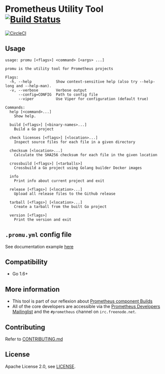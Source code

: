 # Prometheus Utility Tool [![Build Status](https://travis-ci.org/prometheus/promu.svg)][travis]

[![CircleCI](https://circleci.com/gh/prometheus/promu/tree/master.svg?style=shield)][circleci]

## Usage

```help
usage: promu [<flags>] <command> [<args> ...]

promu is the utility tool for Prometheus projects

Flags:
  -h, --help           Show context-sensitive help (also try --help-long and --help-man).
  -v, --verbose        Verbose output
      --config=CONFIG  Path to config file
      --viper          Use Viper for configuration (default true)

Commands:
  help [<command>...]
    Show help.

  build [<flags>] [<binary-names>...]
    Build a Go project

  check licenses [<flags>] [<location>...]
    Inspect source files for each file in a given directory

  checksum [<location>...]
    Calculate the SHA256 checksum for each file in the given location

  crossbuild [<flags>] [<tarballs>]
    Crossbuild a Go project using Golang builder Docker images

  info
    Print info about current project and exit

  release [<flags>] [<location>...]
    Upload all release files to the Github release

  tarball [<flags>] [<location>...]
    Create a tarball from the built Go project

  version [<flags>]
    Print the version and exit

```

## `.promu.yml` config file

See documentation example [here](doc/examples/.promu.yml)

## Compatibility

* Go 1.6+

## More information

* This tool is part of our reflexion about [Prometheus component Builds](https://docs.google.com/document/d/1Ql-f_aThl-2eB5v3QdKV_zgBdetLLbdxxChpy-TnWSE)
* All of the core developers are accessible via the [Prometheus Developers Mailinglist](https://groups.google.com/forum/?fromgroups#!forum/prometheus-developers) and the `#prometheus` channel on `irc.freenode.net`.

## Contributing

Refer to [CONTRIBUTING.md](CONTRIBUTING.md)

## License

Apache License 2.0, see [LICENSE](LICENSE).

[circleci]: https://circleci.com/gh/prometheus/promu
[travis]: https://travis-ci.org/prometheus/promu
